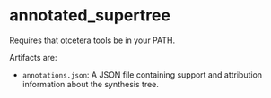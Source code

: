 # annotated_supertree

Requires that otcetera tools be in your PATH.

Artifacts are:
 * `annotations.json`: A JSON file containing support and attribution information about the synthesis tree.

